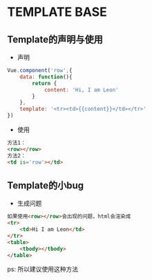 # TEMPLATE BASE

## Template的声明与使用
- 声明
```js
Vue.component('row',{
	data: function(){
		return {
			content: 'Hi, I am Leon'
		}
	},
	template: '<tr><td>{{content}}</td></tr>'
})
```
- 使用
```html
方法1：
<row></row>
方法2：
<td is='row'></td>
```
## Template的小bug
- 生成问题
```html
如果使用<row></row>会出现的问题，html会渲染成
<tr>
	<td>Hi I am Leon</td>
</tr>
<table>
	<tbody></tbody>
</table>
```
ps: 所以建议使用<td is='row'></td>这种方法